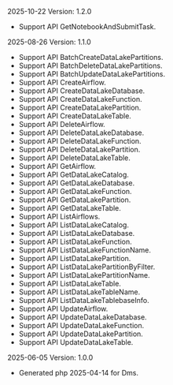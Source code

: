 2025-10-22 Version: 1.2.0
- Support API GetNotebookAndSubmitTask.


2025-08-26 Version: 1.1.0
- Support API BatchCreateDataLakePartitions.
- Support API BatchDeleteDataLakePartitions.
- Support API BatchUpdateDataLakePartitions.
- Support API CreateAirflow.
- Support API CreateDataLakeDatabase.
- Support API CreateDataLakeFunction.
- Support API CreateDataLakePartition.
- Support API CreateDataLakeTable.
- Support API DeleteAirflow.
- Support API DeleteDataLakeDatabase.
- Support API DeleteDataLakeFunction.
- Support API DeleteDataLakePartition.
- Support API DeleteDataLakeTable.
- Support API GetAirflow.
- Support API GetDataLakeCatalog.
- Support API GetDataLakeDatabase.
- Support API GetDataLakeFunction.
- Support API GetDataLakePartition.
- Support API GetDataLakeTable.
- Support API ListAirflows.
- Support API ListDataLakeCatalog.
- Support API ListDataLakeDatabase.
- Support API ListDataLakeFunction.
- Support API ListDataLakeFunctionName.
- Support API ListDataLakePartition.
- Support API ListDataLakePartitionByFilter.
- Support API ListDataLakePartitionName.
- Support API ListDataLakeTable.
- Support API ListDataLakeTableName.
- Support API ListDataLakeTablebaseInfo.
- Support API UpdateAirflow.
- Support API UpdateDataLakeDatabase.
- Support API UpdateDataLakeFunction.
- Support API UpdateDataLakePartition.
- Support API UpdateDataLakeTable.


2025-06-05 Version: 1.0.0
- Generated php 2025-04-14 for Dms.

